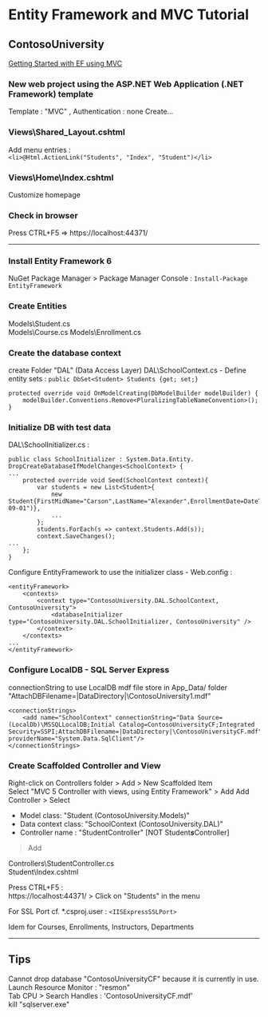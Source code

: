 # Entity Framework and MVC Tutorial 

## ContosoUniversity
[Getting Started with EF using MVC](https://docs.microsoft.com/en-us/aspnet/mvc/overview/getting-started/getting-started-with-ef-using-mvc/creating-an-entity-framework-data-model-for-an-asp-net-mvc-application)  

### New web project using the ASP.NET Web Application (.NET Framework) template  
Template : "MVC" , Authentication : none
Create...  

### Views\Shared\_Layout.cshtml
Add menu entries :   
`<li>@Html.ActionLink("Students", "Index", "Student")</li>`

### Views\Home\Index.cshtml
Customize homepage

### Check in browser
Press CTRL+F5 => https://localhost:44371/

---

### Install Entity Framework 6
NuGet Package Manager > Package Manager Console :
`Install-Package EntityFramework`  

### Create Entities
Models\Student.cs  
Models\Course.cs
Models\Enrollment.cs

### Create the database context
create Folder "DAL" (Data Access Layer)
DAL\SchoolContext.cs  - Define entity sets : 
`public DbSet<Student> Students {get; set;}` 
```
protected override void OnModelCreating(DbModelBuilder modelBuilder) {
    modelBuilder.Conventions.Remove<PluralizingTableNameConvention>();
}
```  

### Initialize DB with test data
DAL\SchoolInitializer.cs :
```
public class SchoolInitializer : System.Data.Entity. DropCreateDatabaseIfModelChanges<SchoolContext> {
...
    protected override void Seed(SchoolContext context){
        var students = new List<Student>{
            new Student{FirstMidName="Carson",LastName="Alexander",EnrollmentDate=DateTime.Parse("2005-09-01")},
            ...
        };
        students.ForEach(s => context.Students.Add(s));
        context.SaveChanges();
...
    };
}
```
Configure EntityFramework to use the initializer class  - Web.config :  

```
<entityFramework>
	<contexts>
		<context type="ContosoUniversity.DAL.SchoolContext, ContosoUniversity">
			<databaseInitializer type="ContosoUniversity.DAL.SchoolInitializer, ContosoUniversity" />
		</context>
	</contexts>
...
</entityFramework>
```  

### Configure LocalDB - SQL Server Express
connectionString to use LocalDB mdf file store in App_Data/ folder  
"AttachDBFilename=|DataDirectory|\ContosoUniversity1.mdf"  

```  
<connectionStrings>
	<add name="SchoolContext" connectionString="Data Source=(LocalDb)\MSSQLLocalDB;Initial Catalog=ContosoUniversityCF;Integrated Security=SSPI;AttachDBFilename=|DataDirectory|\ContosoUniversityCF.mdf" providerName="System.Data.SqlClient"/>
</connectionStrings>
```  

### Create Scaffolded Controller and View
Right-click on Controllers folder > Add > New Scaffolded Item  
Select "MVC 5 Controller with views, using Entity Framework" > Add
Add Controller > Select 
- Model class: "Student (ContosoUniversity.Models)"  
- Data context class: "SchoolContext (ContosoUniversity.DAL)"  
- Controller name : "StudentController" [NOT Student***s***Controller]
> Add  

Controllers\StudentController.cs  
Student\Index.cshtml  

Press CTRL+F5 :  
https://localhost:44371/ > Click on "Students" in the menu  

For SSL Port cf. *.csproj.user : `<IISExpressSSLPort>`  

Idem for Courses, Enrollments, Instructors, Departments  

---

## Tips

Cannot drop database "ContosoUniversityCF" because it is currently in use.  
Launch Resource Monitor : "resmon"  
    Tab CPU > Search Handles : 'ContosoUniversityCF.mdf'  
    kill "sqlserver.exe"  
